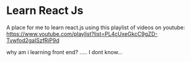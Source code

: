 # Learn React Js
A place for me to learn react.js using this playlist of videos on youtube: https://www.youtube.com/playlist?list=PL4cUxeGkcC9gZD-Tvwfod2gaISzfRiP9d


why am i learning front end? ..... I dont know...
